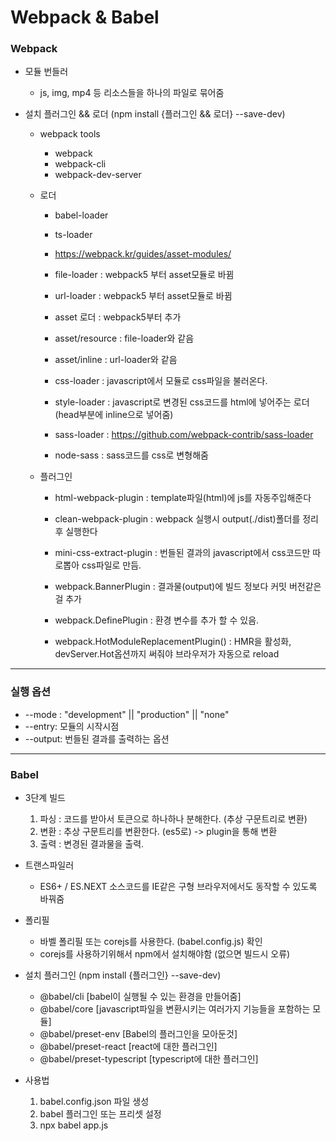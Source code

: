 # Webpack & Babel

### Webpack

-   모듈 번들러

    -   js, img, mp4 등 리소스들을 하나의 파일로 묶어줌

-   설치 플러그인 && 로더 (npm install {플러그인 && 로더} --save-dev)

    -   webpack tools

        -   webpack
        -   webpack-cli
        -   webpack-dev-server

    -   로더

        -   babel-loader
        -   ts-loader

        -   https://webpack.kr/guides/asset-modules/
        -   file-loader : webpack5 부터 asset모듈로 바뀜
        -   url-loader : webpack5 부터 asset모듈로 바뀜
        -   asset 로더 : webpack5부터 추가
        -   asset/resource : file-loader와 같음
        -   asset/inline : url-loader와 같음

        -   css-loader : javascript에서 모듈로 css파일을 불러온다.
        -   style-loader : javascript로 변경된 css코드를 html에 넣어주는 로더 (head부분에 inline으로 넣어줌)
        -   sass-loader : https://github.com/webpack-contrib/sass-loader
        -   node-sass : sass코드를 css로 변형해줌

    -   플러그인

        -   html-webpack-plugin : template파일(html)에 js를 자동주입해준다
        -   clean-webpack-plugin : webpack 실행시 output(./dist)폴더를 정리후 실행한다
        -   mini-css-extract-plugin : 번들된 결과의 javascript에서 css코드만 따로뽑아 css파일로 만듬.

        -   webpack.BannerPlugin : 결과물(output)에 빌드 정보다 커밋 버전같은걸 추가
        -   webpack.DefinePlugin : 환경 변수를 추가 할 수 있음.
        -   webpack.HotModuleReplacementPlugin() : HMR을 활성화, devServer.Hot옵션까지 써줘야 브라우저가 자동으로 reload

---

### 실행 옵션

-   --mode : "development" || "production" || "none"
-   --entry: 모듈의 시작시점
-   --output: 번들된 결과를 출력하는 옵션

---

### Babel

-   3단계 빌드

    1. 파싱 : 코드를 받아서 토큰으로 하나하나 분해한다. (추상 구문트리로 변환)
    2. 변환 : 추상 구문트리를 변환한다. (es5로) -> plugin을 통해 변환
    3. 출력 : 변경된 결과물을 출력.

-   트랜스파일러

    -   ES6+ / ES.NEXT 소스코드를 IE같은 구형 브라우저에서도 동작할 수 있도록 바꿔줌

-   폴리필

    -   바벨 폴리필 또는 corejs를 사용한다. (babel.config.js) 확인
    -   corejs를 사용하기위해서 npm에서 설치해야함 (없으면 빌드시 오류)

-   설치 플러그인 (npm install {플러그인} --save-dev)

    -   @babel/cli [babel이 실행될 수 있는 환경을 만들어줌]
    -   @babel/core [javascript파일을 변환시키는 여러가지 기능들을 포함하는 모듈]
    -   @babel/preset-env [Babel의 플러그인을 모아둔것]
    -   @babel/preset-react [react에 대한 플러그인]
    -   @babel/preset-typescript [typescript에 대한 플러그인]

-   사용법
    1.  babel.config.json 파일 생성
    2.  babel 플러그인 또는 프리셋 설정
    3.  npx babel app.js
